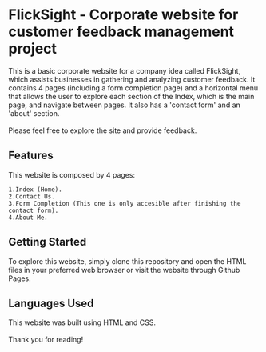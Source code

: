 # FlickSight - Corporate website for customer feedback management project

This is a basic corporate website for a company idea called FlickSight, which assists businesses in gathering and analyzing customer feedback. It contains 4 pages (including a form completion page) and a horizontal menu that allows the user to explore each section of the Index, which is the main page, and navigate between pages. It also has a 'contact form' and an 'about' section. 
<br></br>Please feel free to explore the site and provide feedback.

## Features
This website is composed by 4 pages:

    1.Index (Home).
    2.Contact Us.
    3.Form Completion (This one is only accesible after finishing the contact form).
    4.About Me.

## Getting Started
To explore this website, simply clone this repository and open the HTML files in your preferred web browser or visit the website through Github Pages.

## Languages Used
This website was built using HTML and CSS.
<br></br>
Thank you for reading!